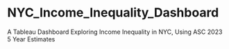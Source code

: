 # NYC_Income_Inequality_Dashboard
A Tableau Dashboard Exploring Income Inequality in NYC, Using ASC 2023 5 Year Estimates
